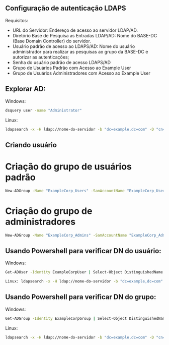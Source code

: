 ## Configuração de autenticação LDAPS 
Requisitos:
- URL do Servidor: Endereço de acesso ao servidor LDAP/AD.
- Diretório Base de Pesquisa as Entradas LDAP/AD: Nome do BASE-DC (Base Domain
Controller) do servidor.
- Usuário padrão de acesso ao LDAPS/AD: Nome do usuário administrador para realizar as
pesquisas ao grupo da BASE-DC e autorizar as autenticações;
- Senha do usuário padrão de acesso LDAPS/AD
- Grupo de Usuários Padrão com Acesso ao Example User
- Grupo de Usuários Administradores com Acesso ao Example User

## Explorar AD:
Windows: 
```bash 
dsquery user -name "Administrator"
```

Linux: 
```bash 
ldapsearch -x -H ldap://nome-do-servidor -b "dc=example,dc=com" -D "cn=Administrator,dc=example,dc=com" -W
```

## Criando usuário 
# Criação do grupo de usuários padrão
```bash 
New-ADGroup -Name "ExampleCorp_Users" -SamAccountName "ExampleCorp_Users" -GroupCategory Security -GroupScope Global -DisplayName "Example Corp Users" -Description "Grupo de usuários padrão para Example Corp" -Path "OU=ExampleCorp,DC=example,DC=com"
```
# Criação do grupo de administradores
```bash 
New-ADGroup -Name "ExampleCorp_Admins" -SamAccountName "ExampleCorp_Admins" -GroupCategory Security -GroupScope Global -DisplayName "Example Corp Admins" -Description "Grupo de usuários padrão para Example Corp" -Path "OU=ExampleCorp,DC=example,DC=com"
```

## Usando Powershell para verificar DN do usuário:
Windows: 
```bash 
Get-ADUser -Identity ExampleCorpUser | Select-Object DistinguishedName
```
```bash 
Linux: ldapsearch -x -H ldap://nome-do-servidor -b "dc=example,dc=com" -D "cn=admin,dc=example,dc=com" -W "(cn=HanditUsers)" dn
```

## Usando Powershell para verificar DN do grupo:
Windows: 
```bash 
Get-ADGroup -Identity ExampleCorpGroup | Select-Object DistinguishedName
```
Linux: 
```bash 
ldapsearch -x -H ldap://nome-do-servidor -b "dc=example,dc=com" -D "cn=admin,dc=example,dc=com" -W "(sAMAccountName=nome_do_usuario)" dn
```


